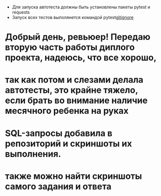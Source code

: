 ﻿
- Для запуска автотеста должны быть установлены пакеты pytest и requests
- Запуск всех тестов выполянется командой pytest[gitignore](gitignore)

# Добрый день, ревьюер! Передаю вторую часть работы диплого проекта, надеюсь, что все хорошо, 
# так как потом и слезами делала автотесты, это крайне тяжело, если брать во внимание наличие месячного ребенка на руках

# SQL-запросы добавила в репозиторий и скриншоты их выполнения. 
# также можно найти скриншоты самого задания и ответа